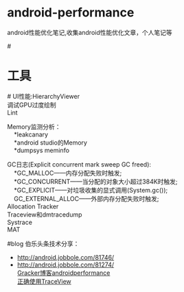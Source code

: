 # android-performance
android性能优化笔记,收集android性能优化文章，个人笔记等

#<h1>工具</h1>#
UI性能:HierarchyViewer<br/>
调试GPU过度绘制<br/>
Lint<br/>

Memory监测分析：<br/>
&nbsp;&nbsp;&nbsp;&nbsp;*leakcanary</br>
&nbsp;&nbsp;&nbsp;&nbsp;*android studio的Memory</br>
&nbsp;&nbsp;&nbsp;&nbsp;*dumpsys meminfo</br>

GC日志(Explicit concurrent mark sweep GC freed):<br/>
&nbsp;&nbsp;&nbsp;&nbsp;*GC_MALLOC——内存分配失败时触发;<br/>
&nbsp;&nbsp;&nbsp;&nbsp;*GC_CONCURRENT——当分配的对象大小超过384K时触发;<br/>
&nbsp;&nbsp;&nbsp;&nbsp;*GC_EXPLICIT——对垃圾收集的显式调用(System.gc());<br/>
&nbsp;&nbsp;&nbsp;&nbsp;GC_EXTERNAL_ALLOC——外部内存分配失败时触发;<br/>
Allocation Tracker<br/>
Traceview和dmtracedump<br/>
Systrace<br/>
MAT<br/>


#blog
伯乐头条技术分享：<br/>
* http://android.jobbole.com/81746/<br/>
* http://android.jobbole.com/81274/<br/>
[Gracker博客androidperformance](http://www.androidperformance.com/archives/)<br/>
[正确使用TraceView](http://blog.jobbole.com/78995/)

